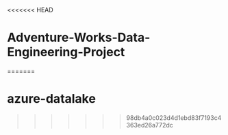 <<<<<<< HEAD
# Adventure-Works-Data-Engineering-Project
=======
# azure-datalake
>>>>>>> 98db4a0c023d4d1ebd83f7193c4363ed26a772dc
